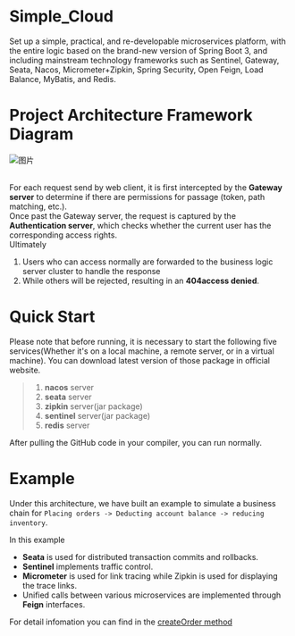 # Simple_Cloud
Set up a simple, practical, and re-developable microservices platform, with the entire logic based on the brand-new version of Spring Boot 3, and including mainstream technology frameworks such as Sentinel, Gateway, Seata, Nacos, Micrometer+Zipkin, Spring Security, Open Feign, Load Balance, MyBatis, and Redis.

# Project Architecture Framework Diagram
![图片](https://github.com/Charlesbibi/Simple_Cloud/assets/93184338/a4ac46b7-30f1-4f1e-b227-27f40878273f)


</br>For each request send by web client, it is first intercepted by the **Gateway server** to determine if there are permissions for passage (token, path matching, etc.). </br>
Once past the Gateway server, the request is captured by the **Authentication server**, which checks whether the current user has the corresponding access rights. </br>
Ultimately
1. Users who can access normally are forwarded to the business logic server cluster to handle the response
2. While others will be rejected, resulting in an **404access denied**.</br>

# Quick Start
Please note that before running, it is necessary to start the following five services(Whether it's on a local machine, a remote server, or in a virtual machine). You can download latest version of those package in official website.
</br> 
> 1. **nacos** server
> 2. **seata** server
> 3. **zipkin** server(jar package)
> 4. **sentinel** server(jar package)
> 5. **redis** server

After pulling the GitHub code in your compiler, you can run normally.

# Example
Under this architecture, we have built an example to simulate a business chain for `Placing orders -> Deducting account balance -> reducing inventory`.</br>

In this example
- **Seata** is used for distributed transaction commits and rollbacks.
- **Sentinel** implements traffic control.
- **Micrometer** is used for link tracing while Zipkin is used for displaying the trace links.
- Unified calls between various microservices are implemented through **Feign** interfaces.

For detail infomation you can find in the [createOrder method](https://github.com/Charlesbibi/Simple_Cloud/blob/main/simpleCloud_order_server/src/main/java/com/simple/cloud/service/impl/OrderServiceImpl.java)
